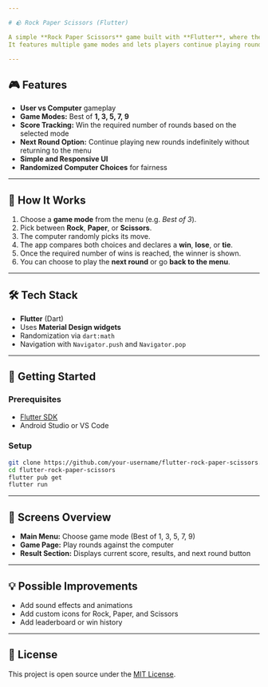 ```yaml
---

# 🪨 Rock Paper Scissors (Flutter)

A simple **Rock Paper Scissors** game built with **Flutter**, where the **user plays against the computer**.
It features multiple game modes and lets players continue playing round after round without restarting.

---
```


## 🎮 Features

* **User vs Computer** gameplay
* **Game Modes:** Best of **1, 3, 5, 7, 9**
* **Score Tracking:** Win the required number of rounds based on the selected mode
* **Next Round Option:** Continue playing new rounds indefinitely without returning to the menu
* **Simple and Responsive UI**
* **Randomized Computer Choices** for fairness

---

## 🧩 How It Works

1. Choose a **game mode** from the menu (e.g. *Best of 3*).
2. Pick between **Rock**, **Paper**, or **Scissors**.
3. The computer randomly picks its move.
4. The app compares both choices and declares a **win**, **lose**, or **tie**.
5. Once the required number of wins is reached, the winner is shown.
6. You can choose to play the **next round** or go **back to the menu**.

---

## 🛠️ Tech Stack

* **Flutter** (Dart)
* Uses **Material Design widgets**
* Randomization via `dart:math`
* Navigation with `Navigator.push` and `Navigator.pop`

---

## 🚀 Getting Started

### Prerequisites

* [Flutter SDK](https://flutter.dev/docs/get-started/install)
* Android Studio or VS Code

### Setup

```bash
git clone https://github.com/your-username/flutter-rock-paper-scissors.git
cd flutter-rock-paper-scissors
flutter pub get
flutter run
```

---

## 📱 Screens Overview

* **Main Menu:** Choose game mode (Best of 1, 3, 5, 7, 9)
* **Game Page:** Play rounds against the computer
* **Result Section:** Displays current score, results, and next round button

---

## 💡 Possible Improvements

* Add sound effects and animations
* Add custom icons for Rock, Paper, and Scissors
* Add leaderboard or win history

---

## 📄 License

This project is open source under the [MIT License](LICENSE).